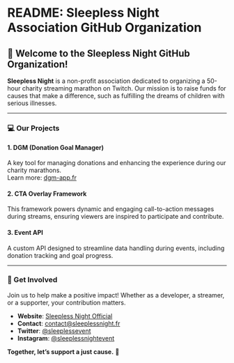 # README: Sleepless Night Association GitHub Organization

## 🌙 Welcome to the Sleepless Night GitHub Organization!

**Sleepless Night** is a non-profit association dedicated to organizing a 50-hour charity streaming marathon on Twitch. Our mission is to raise funds for causes that make a difference, such as fulfilling the dreams of children with serious illnesses.

---

### 💻 Our Projects

#### 1. **DGM (Donation Goal Manager)**
A key tool for managing donations and enhancing the experience during our charity marathons.  
Learn more: [dgm-app.fr](https://dgm-app.fr)

#### 2. **CTA Overlay Framework**
This framework powers dynamic and engaging call-to-action messages during streams, ensuring viewers are inspired to participate and contribute.

#### 3. **Event API**
A custom API designed to streamline data handling during events, including donation tracking and goal progress.

---

### 🌟 Get Involved

Join us to help make a positive impact! Whether as a developer, a streamer, or a supporter, your contribution matters.

- **Website**: [Sleepless Night Official](https://www.sleeplessnight.fr)  
- **Contact**: [contact@sleeplessnight.fr](mailto:contact@sleeplessnight.fr)  
- **Twitter**: [@sleeplessevent](https://twitter.com/sleeplessevent)  
- **Instagram**: [@sleeplessnightevent](https://instagram.com/sleeplessnightevent)

**Together, let’s support a just cause.** 💜
